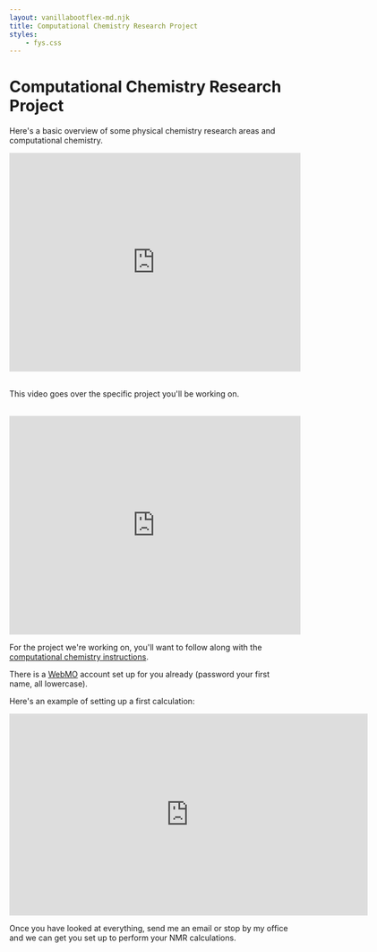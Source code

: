 ```yaml
---
layout: vanillabootflex-md.njk
title: Computational Chemistry Research Project
styles:
	- fys.css
---
```


# Computational Chemistry Research Project

Here's a basic overview of some physical chemistry research areas and computational chemistry.

<div style="position: relative; width: 520px; height: 390px;">
    <iframe style="position: absolute; width: 100%; height: 100%; border: 0;" scrolling="no" src="https://expl.ai/RVWSGAC?mode=embed" frameborder="0" allowfullscreen></iframe>
</div>

<br>

This video goes over the specific project you'll be working on.

<br>

<div style="position: relative; width: 520px; height: 390px;">
    <iframe style="position: absolute; width: 100%; height: 100%; border: 0;" scrolling="no" src="https://expl.ai/RZWAYRB?mode=embed" frameborder="0" allowfullscreen></iframe>
</div>


For the project we're working on, you'll want to follow along with the [computational chemistry instructions](https://docs.google.com/document/d/1zm7U5qoFyNJYc0dvGbU2kWR4PTDE0ciP5P_AYWbRHsc/edit?usp=sharing).

There is a [WebMO](https://webmo.osc.edu) account set up for you already (password your first name, all lowercase).

Here's an example of setting up a first calculation:

<iframe width="640" height="360" src="https://www.youtube.com/embed/XVX-6SNtac8" frameborder="0" allow="accelerometer; autoplay; encrypted-media; gyroscope; picture-in-picture" allowfullscreen></iframe>

Once you have looked at everything, send me an email or stop by my office and we can get you set up to perform your NMR calculations.




